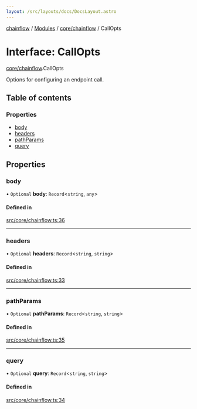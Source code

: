 ```yaml
---
layout: /src/layouts/docs/DocsLayout.astro
---
```


[chainflow](/docs/README) / [Modules](/docs/modules) / [core/chainflow](/docs/modules/core_chainflow) / CallOpts

# Interface: CallOpts

[core/chainflow](/docs/modules/core_chainflow).CallOpts

Options for configuring an endpoint call.

## Table of contents

### Properties

- [body](/docs/interfaces/core_chainflow.CallOpts#body)
- [headers](/docs/interfaces/core_chainflow.CallOpts#headers)
- [pathParams](/docs/interfaces/core_chainflow.CallOpts#pathparams)
- [query](/docs/interfaces/core_chainflow.CallOpts#query)

## Properties

### body

• `Optional` **body**: `Record`\<`string`, `any`\>

#### Defined in

[src/core/chainflow.ts:36](https://github.com/edwinlzs/chainflow/blob/d682462/src/core/chainflow.ts#L36)

___

### headers

• `Optional` **headers**: `Record`\<`string`, `string`\>

#### Defined in

[src/core/chainflow.ts:33](https://github.com/edwinlzs/chainflow/blob/d682462/src/core/chainflow.ts#L33)

___

### pathParams

• `Optional` **pathParams**: `Record`\<`string`, `string`\>

#### Defined in

[src/core/chainflow.ts:35](https://github.com/edwinlzs/chainflow/blob/d682462/src/core/chainflow.ts#L35)

___

### query

• `Optional` **query**: `Record`\<`string`, `string`\>

#### Defined in

[src/core/chainflow.ts:34](https://github.com/edwinlzs/chainflow/blob/d682462/src/core/chainflow.ts#L34)
